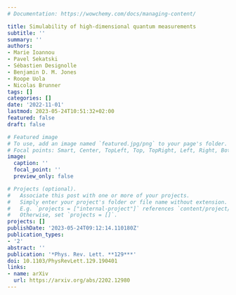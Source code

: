 ```yaml
---
# Documentation: https://wowchemy.com/docs/managing-content/

title: Simulability of high-dimensional quantum measurements
subtitle: ''
summary: ''
authors:
- Marie Ioannou
- Pavel Sekatski
- Sébastien Designolle
- Benjamin D. M. Jones
- Roope Uola
- Nicolas Brunner
tags: []
categories: []
date: '2022-11-01'
lastmod: 2023-05-24T10:51:32+02:00
featured: false
draft: false

# Featured image
# To use, add an image named `featured.jpg/png` to your page's folder.
# Focal points: Smart, Center, TopLeft, Top, TopRight, Left, Right, BottomLeft, Bottom, BottomRight.
image:
  caption: ''
  focal_point: ''
  preview_only: false

# Projects (optional).
#   Associate this post with one or more of your projects.
#   Simply enter your project's folder or file name without extension.
#   E.g. `projects = ["internal-project"]` references `content/project/deep-learning/index.md`.
#   Otherwise, set `projects = []`.
projects: []
publishDate: '2023-05-24T09:12:14.110180Z'
publication_types:
- '2'
abstract: ''
publication: '*Phys. Rev. Lett. **129***'
doi: 10.1103/PhysRevLett.129.190401
links:
- name: arXiv
  url: https://arxiv.org/abs/2202.12980
---
```

